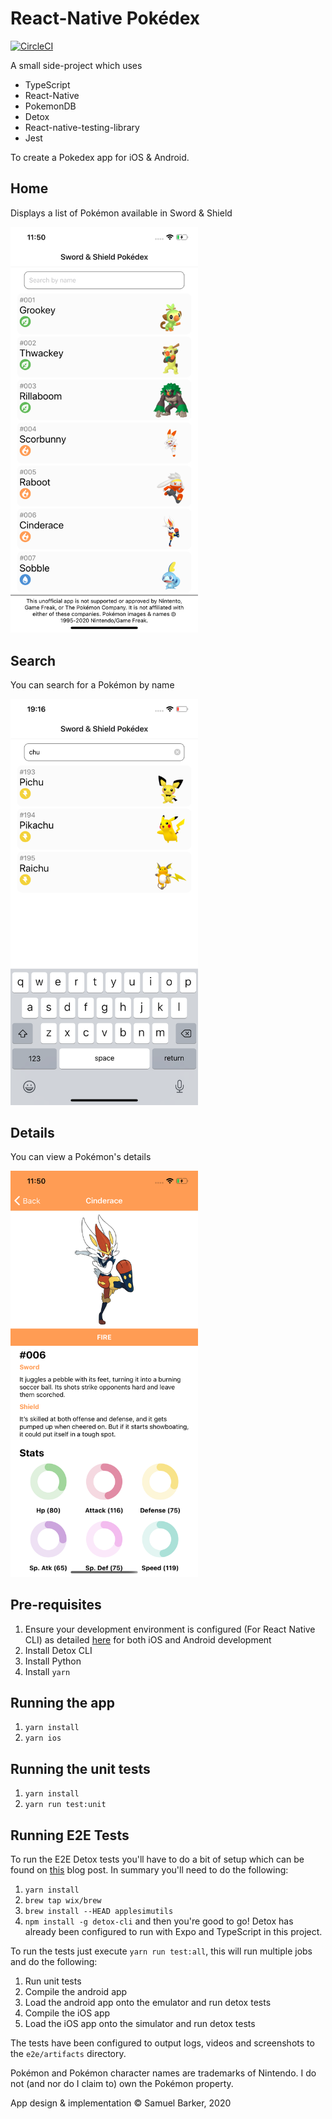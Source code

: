 # React-Native Pokédex

[![CircleCI](https://circleci.com/gh/sam-barker/react-native-pokedex.svg?style=shield)](https://circleci.com/gh/sam-barker/react-native-pokedex)

A small side-project which uses
* TypeScript
* React-Native
* PokemonDB
* Detox
* React-native-testing-library
* Jest

To create a Pokedex app for iOS & Android.

## Home
Displays a list of Pokémon available in Sword & Shield

<img src="screenshots/home.png" alt="Home" width="300"/>

## Search
You can search for a Pokémon by name

<img src="screenshots/search.png" alt="Search" width="300"/>

## Details
You can view a Pokémon's details

<img src="screenshots/details.png" alt="Details" width="300"/>

## Pre-requisites
1. Ensure your development environment is configured (For React Native CLI) as detailed [here](https://reactnative.dev/docs/environment-setup) for both iOS and Android development
2. Install Detox CLI
3. Install Python
4. Install `yarn`

## Running the app
1. `yarn install`
2. `yarn ios`

## Running the unit tests
1. `yarn install`
2. `yarn run test:unit`

## Running E2E Tests
To run the E2E Detox tests you'll have to do a bit of setup which can be found on [this](https://blog.expo.io/testing-expo-apps-with-detox-and-react-native-testing-library-7fbdbb82ac87) blog post. In summary you'll need to do the following:
1. `yarn install`
2. `brew tap wix/brew`
3. `brew install --HEAD applesimutils`
4. `npm install -g detox-cli`
and then you're good to go! Detox has already been configured to run with Expo and TypeScript in this project.

To run the tests just execute `yarn run test:all`, this will run multiple jobs and do the following:
1. Run unit tests
2. Compile the android app
3. Load the android app onto the emulator and run detox tests
4. Compile the iOS app
5. Load the iOS app onto the simulator and run detox tests

The tests have been configured to output logs, videos and screenshots to the `e2e/artifacts` directory.

Pokémon and Pokémon character names are trademarks of Nintendo. I do not (and nor do I claim to) own the Pokémon property.

App design & implementation © Samuel Barker, 2020